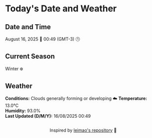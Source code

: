  # Today's Date and Weather
    
## Date and Time
August 16, 2025 📅
00:49 (GMT-3) 🕒

## Current Season
Winter ❄️
## Weather 
**Conditions:** Clouds generally forming or developing ☁️
**Temperature:** 13.0°C  
**Humidity:** 93.0%  
**Last Updated (D/M/Y):** 16/08/2025 00:49
##
<div align="center">Inspired by <a href="https://github.com/leimao/What-Is-The-Date-Today">leimao's repository</a> 🌱</div>
